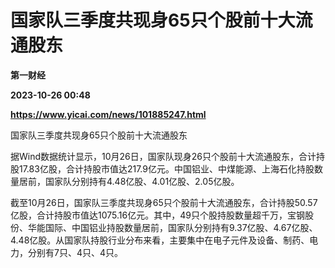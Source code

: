 # 国家队三季度共现身65只个股前十大流通股东
**第一财经**

**2023-10-26 00:48**

**https://www.yicai.com/news/101885247.html**

国家队三季度共现身65只个股前十大流通股东

据Wind数据统计显示，10月26日，国家队现身26只个股前十大流通股东，合计持股17.83亿股，合计持股市值达217.9亿元。中国铝业、中煤能源、上海石化持股数量居前，国家队分别持有4.48亿股、4.01亿股、2.05亿股。

截至10月26日，国家队三季度共现身65只个股前十大流通股东，合计持股50.57亿股，合计持股市值达1075.16亿元。其中，49只个股持股数量超千万，宝钢股份、华能国际、中国铝业持股数量居前，国家队分别持有9.37亿股、4.67亿股、4.48亿股。从国家队持股行业分布来看，主要集中在电子元件及设备、制药、电力，分别有7只、4只、4只。
